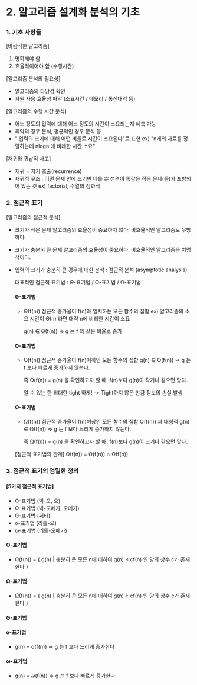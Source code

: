 # 2. 알고리즘 설계화 분석의 기초

### 1. 기초 사항들

[바람직한 알고리즘]
1. 명확해야 함
2. 효율적이어야 함 (수행시간)

[알고리즘 분석의 필요성]
- 알고리즘의 타당성 확인
- 자원 사용 효율성 파악 (소요시간 / 메모리 / 통신대역 등)

[알고리즘의 수행 시간 분석]
- 어느 정도의 입력에 대해 어느 정도의 시간이 소요되는지 예측 가능
- 최악의 경우 분석, 평균적인 경우 분석 등
- " 입력의 크기에 대해 어떤 비율로 시간이 소요된다"로 표현
  ex) "n개의 자료를 정렬하는데 nlogn 에 비례한 시간 소요"

[재귀와 귀납적 사고]  
- 재귀 = 자기 호출(recurrence)
- 재귀적 구조 
  : 어떤 문제 안에 크기만 다를 뿐 성격이 똑같은 작은 문제(들)가 포함되어 있는 것
  ex) factorial, 수열의 점화식


### 2. 점근적 표기
[알고리즘의 점근적 분석]
- 크기가 작은 문제
  알고리즘의 효율성이 중요하지 않다.
  비효율적인 알고리즘도 무방하다.

- 크기가 충분히 큰 문제
  알고리즘의 효율성이 중요하다.
  비효율적인 알고리즘은 치명적이다.

- 입력의 크기가 충분히 큰 경우에 대한 분석 : 점근적 분석 (asymptotic analysis)
  
  대표적인 점근적 표기법 : Θ-표기법 / Ο-표기법 / Ω-표기법

  #### Θ-표기법 
  - Θ(f(n))
    점근적 증가율이 f(n)과 일치하는 모든 함수의 집합
    ex) 알고리즘의 소요 시간이 Θ(n) 라면 대략 n에 비례한 시간이 소요

    g(n) ∈ Θ(f(n)) ⇒ g 는 f 와 같은 비율로 증가


  #### O-표기법
  - O(f(n))
    점근적 증가율이 f(n)이하인 모든 함수의 집합
    g(n) ∈ O(f(n)) ⇒ g 는 f 보다 빠르게 증가하지 않는다.

    즉 O(f(n)) = g(n) 을 확인하고자 할 때,
    f(n)보다 g(n)이 작거나 같으면 맞다. 

    알 수 있는 한 최대한 tight 하게! -> Tight하지 않은 만큼 정보의 손실 발생


  #### Ω-표기법
  - Ω(f(n))
    점근적 증가율이 f(n)이상인 모든 함수의 집합
    O(f(n)) 과 대칭적
    g(n) ∈ Ω(f(n)) ⇒ g 는 f 보다 느리게 증가하지 않는다.

    즉 Ω(f(n)) = g(n) 을 확인하고자 할 때,
    f(n)보다 g(n)이 크거나 같으면 맞다.


  [점근적 표기법의 관계]
  Θ(f(n)) = O(f(n)) ∩ Ω(f(n))
  


### 3. 점근적 표기의 엄밀한 정의

#### [5가지 점근적 표기법]  
- Ο-표기법 (빅-오, 오) 
- Ω-표기법 (빅-오메가, 오메가) 
- Θ-표기법 (쎄타)
- ο-표기법 (리틀-오)
- ω-표기법 (리틀-오메가)

#### O-표기법
- O(f(n)) = { g(n) | 충분히 큰 모든 n에 대하여 g(n) ≤ cf(n) 인 양의 상수 c가 존재한다 }

#### Ω-표기법
- Ω(f(n)) = { g(n) | 충분히 큰 모든 n에 대하여 g(n) ≥ cf(n) 인 양의 상수 c가 존재한다 }


#### Θ-표기법


#### ο-표기법
- g(n) = o(f(n)) ⇒ g 는 f 보다 느리게 증가한다

#### ω-표기법
- g(n) = 𝜔(f(n)) ⇒ g 는 f 보다 빠르게 증가한다.